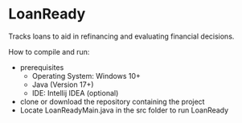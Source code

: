 # LoanReady
Tracks loans to aid in refinancing and evaluating financial decisions.

How to compile and run:
- prerequisites
  - Operating System: Windows 10+
  - Java (Version 17+)
  - IDE: Intellij IDEA (optional)
- clone or download the repository containing the project
- Locate LoanReadyMain.java in the src folder to run LoanReady
